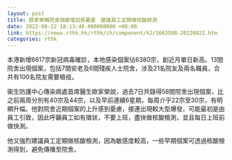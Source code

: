 ```yaml
---
layout: post
title: 歐家榮稱院舍個案增加感憂慮　建議員工定期做核酸檢測
date: 2022-08-22 18:13:48.000000000 +08:00
link: https://news.rthk.hk/rthk/ch/component/k2/1663508-20220822.htm
categories: rthk
---
```


本港新增6617宗新冠病毒確診，本地感染個案佔6380宗，創近月單日新高。13間院舍出現個案，包括7間安老及6間殘疾人士院舍，涉及21名院友及兩名職員，合共有100名院友需要檢疫。

衞生防護中心傳染病處首席醫生歐家榮說，過去7日共錄得58間院舍出現個案，比之前兩周分別有40宗及44宗，以及早前連續6星期，每周介乎22宗至30宗，有明顯升幅。他對院舍近期個案的上升感到憂慮，接連出現較大型爆發，可能最初是由員工引致，因此呼籲員工如有徵狀，不要上班，盡快做核酸檢測，並且每日上班前做快測。

他又強烈建議員工定期做核酸檢測，因為敏感度較高，一些早期個案可透過核酸檢測得到，避免傳播至院舍。
